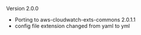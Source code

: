 Version 2.0.0
- Porting to aws-cloudwatch-exts-commons 2.0.1.1
- config file extension changed from yaml to yml